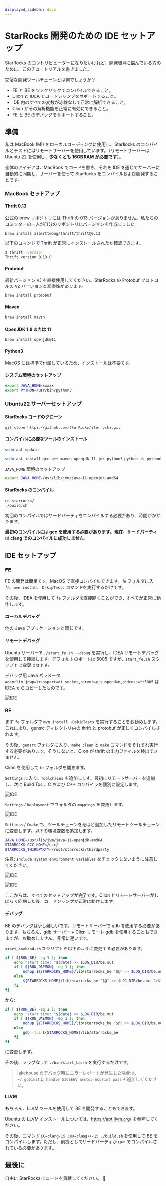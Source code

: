 ```yaml
---
displayed_sidebar: docs
---
```


# StarRocks 開発のための IDE セットアップ

StarRocks のコントリビューターになりたいけれど、開発環境に悩んでいる方のために、このチュートリアルを書きました。

完璧な開発ツールチェーンとは何でしょうか？

* FE と BE をワンクリックでコンパイルできること。
* Clion と IDEA でコードジャンプをサポートすること。
* IDE 内のすべての変数が赤線なしで正常に解析できること。
* Clion がその解析機能を正常に有効にできること。
* FE と BE のデバッグをサポートすること。

## 準備

私は MacBook (M1) をローカルコーディングに使用し、StarRocks のコンパイルとテストにはリモートサーバーを使用しています。（リモートサーバーは Ubuntu 22 を使用し、**少なくとも 16GB RAM が必要です**）。

全体のアイデアは、MacBook でコードを書き、それを IDE を通じてサーバーに自動的に同期し、サーバーを使って StarRocks をコンパイルおよび開発することです。

### MacBook セットアップ

#### Thrift 0.13

公式の brew リポジトリには Thrift の 0.13 バージョンがありません。私たちのコミッターの一人が自分のリポジトリにバージョンを作成しました。

```bash
brew install alberttwong/thrift/thrift@0.13
```

以下のコマンドで Thrift が正常にインストールされたか確認できます。

```bash
$ thrift -version
Thrift version 0.13.0
```

#### Protobuf

最新バージョン v3 を直接使用してください。StarRocks の Protobuf プロトコルの v2 バージョンと互換性があります。

```bash
brew install protobuf
```

#### Maven

```bash
brew install maven
```

#### OpenJDK 1.8 または 11

```bash
brew install openjdk@11
```

#### Python3

MacOS には標準で付属しているため、インストールは不要です。

#### システム環境のセットアップ

```bash
export JAVA_HOME=xxxxx
export PYTHON=/usr/bin/python3
```

### Ubuntu22 サーバーセットアップ

#### StarRocks コードのクローン

`git clone https://github.com/StarRocks/starrocks.git`

#### コンパイルに必要なツールのインストール

```bash
sudo apt update
```

```bash
sudo apt install gcc g++ maven openjdk-11-jdk python3 python-is-python3 unzip cmake bzip2 ccache byacc ccache flex automake libtool bison binutils-dev libiberty-dev build-essential ninja-build
```

`JAVA_HOME` 環境のセットアップ

```bash
export JAVA_HOME=/usr/lib/jvm/java-11-openjdk-amd64
```

#### StarRocks のコンパイル

```bash
cd starrocks/
./build.sh
```

初回のコンパイルではサードパーティをコンパイルする必要があり、時間がかかります。

**最初のコンパイルには gcc を使用する必要があります。現在、サードパーティは clang でのコンパイルに成功しません。**

## IDE セットアップ

### FE

FE の開発は簡単です。MacOS で直接コンパイルできます。`fe` フォルダに入り、`mvn install -DskipTests` コマンドを実行するだけです。

その後、IDEA を使用して `fe` フォルダを直接開くことができ、すべてが正常に動作します。

#### ローカルデバッグ

他の Java アプリケーションと同じです。

#### リモートデバッグ

Ubuntu サーバーで `./start_fe.sh --debug` を実行し、IDEA リモートデバッグを使用して接続します。デフォルトのポートは 5005 ですが、`start_fe.sh` スクリプトで変更できます。

デバッグ用 Java パラメータ: `-agentlib:jdwp=transport=dt_socket,server=y,suspend=n,address=*:5005` は IDEA からコピーしたものです。

![IDE](../../_assets/ide-1.png)

### BE

まず `fe` フォルダで `mvn install -DskipTests` を実行することをお勧めします。これにより、gensrc ディレクトリ内の thrift と protobuf が正しくコンパイルされます。

その後、`gensrc` フォルダに入り、`make clean` と `make` コマンドをそれぞれ実行する必要があります。そうしないと、Clion が thrift の出力ファイルを検出できません。

Clion を使用して `be` フォルダを開きます。

`Settings` に入り、`Toolchains` を追加します。最初にリモートサーバーを追加し、次に Build Tool、C および C++ コンパイラを個別に設定します。

![IDE](../../_assets/ide-2.png)

`Settings` / `Deployment` でフォルダの `mappings` を変更します。

![IDE](../../_assets/ide-3.png)

`Settings` / `Cmake` で、ツールチェーンを先ほど追加したリモートツールチェーンに変更します。以下の環境変数を追加します。

```bash
JAVA_HOME=/usr/lib/jvm/java-11-openjdk-amd64
STARROCKS_GCC_HOME=/usr/
STARROCKS_THIRDPARTY=/root/starrocks/thirdparty
```

注意: `Include system environment variables` をチェックしないように注意してください。

![IDE](../../_assets/ide-4.png)

![IDE](../../_assets/ide-5.png)

ここからは、すべてのセットアップが完了です。Clion とリモートサーバーがしばらく同期した後、コードジャンプが正常に動作します。

#### デバッグ

BE のデバッグは少し難しいです。リモートサーバーで gdb を使用する必要があります。もちろん、gdb サーバー + Clion リモート gdb を使用することもできますが、お勧めしません。非常に遅いです。

`start_backend.sh` スクリプトを以下のように変更する必要があります。

```bash
if [ ${RUN_BE} -eq 1 ]; then
    echo "start time: "$(date) >> $LOG_DIR/be.out
    if [ ${RUN_DAEMON} -eq 1 ]; then
        nohup ${STARROCKS_HOME}/lib/starrocks_be "$@" >> $LOG_DIR/be.out 2>&1 </dev/null &
    else
        ${STARROCKS_HOME}/lib/starrocks_be "$@" >> $LOG_DIR/be.out 2>&1 </dev/null
    fi
fi
```

から:

```bash
if [ ${RUN_BE} -eq 1 ]; then
    echo "start time: "$(date) >> $LOG_DIR/be.out
    if [ ${RUN_DAEMON} -eq 1 ]; then
        nohup ${STARROCKS_HOME}/lib/starrocks_be "$@" >> $LOG_DIR/be.out 2>&1 </dev/null &
    else
        gdb -tui ${STARROCKS_HOME}/lib/starrocks_be
    fi
fi
```

に変更します。

その後、フラグなしで `./bin/start_be.sh` を実行するだけです。

> lakehouse のデバッグ時にエラーレポートが発生した場合は、`~/.gdbinit` に `handle SIGSEGV nostop noprint pass` を追加してください。

#### LLVM

もちろん、LLVM ツールを使用して BE を開発することもできます。

Ubuntu の LLVM インストールについては、https://apt.llvm.org/ を参照してください。

その後、コマンド `CC=clang-15 CXX=clang++-15 ./build.sh` を使用して BE をコンパイルします。ただし、前提としてサードパーティが gcc でコンパイルされている必要があります。

## 最後に

自由に StarRocks にコードを貢献してください。 🫵